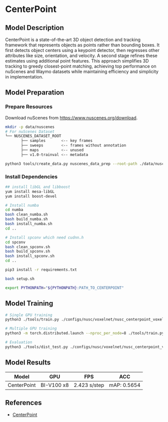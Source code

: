 # CenterPoint

## Model Description

CenterPoint is a state-of-the-art 3D object detection and tracking framework that represents objects as points rather
than bounding boxes. It first detects object centers using a keypoint detector, then regresses other attributes like
size, orientation, and velocity. A second stage refines these estimates using additional point features. This approach
simplifies 3D tracking to greedy closest-point matching, achieving top performance on nuScenes and Waymo datasets while
maintaining efficiency and simplicity in implementation.

## Model Preparation

### Prepare Resources

Download nuScenes from <https://www.nuscenes.org/download>.

```bash
mkdir -p data/nuscenes
# For nuScenes Dataset         
└── NUSCENES_DATASET_ROOT
       ├── samples       <-- key frames
       ├── sweeps        <-- frames without annotation
       ├── maps          <-- unused
       ├── v1.0-trainval <-- metadata

python3 tools/create_data.py nuscenes_data_prep --root-path ./data/nuscenes --version="v1.0-trainval" --nsweeps=10

```

### Install Dependencies

```bash
## install libGL and libboost
yum install mesa-libGL
yum install boost-devel

# Install numba
cd numba
bash clean_numba.sh
bash build_numba.sh
bash install_numba.sh
cd ..

# Install spconv which need cudnn.h
cd spconv
bash clean_spconv.sh
bash build_spconv.sh
bash install_spconv.sh
cd ..

pip3 install -r requirements.txt

bash setup.sh

export PYTHONPATH="${PYTHONPATH}:PATH_TO_CENTERPOINT"
```

## Model Training

```bash
# Single GPU training
python3 ./tools/train.py ./configs/nusc/voxelnet/nusc_centerpoint_voxelnet_01voxel.py

# Multiple GPU training
python3 -m torch.distributed.launch --nproc_per_node=8 ./tools/train.py ./configs/nusc/voxelnet/nusc_centerpoint_voxelnet_01voxel.py

# Evaluation
python3 ./tools/dist_test.py ./configs/nusc/voxelnet/nusc_centerpoint_voxelnet_01voxel.py --work_dir work_dirs/nusc_centerpoint_voxelnet_01voxel --checkpoint work_dirs/nusc_centerpoint_voxelnet_01voxel/latest.pth
```

## Model Results

| Model       | GPU        | FPS          | ACC         |
|-------------|------------|--------------|-------------|
| CenterPoint | BI-V100 x8 | 2.423 s/step | mAP: 0.5654 |

## References

- [CenterPoint](https://github.com/tianweiy/CenterPoint)
